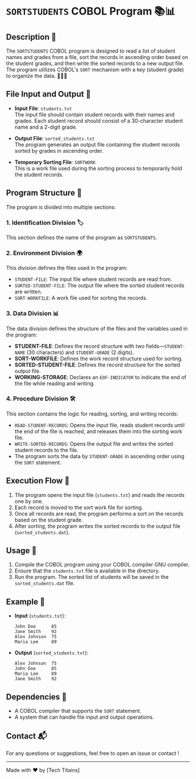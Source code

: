 # `SORTSTUDENTS` COBOL Program 📚📊

## Description 📝
The `SORTSTUDENTS` COBOL program is designed to read a list of student names and grades from a file, sort the records in ascending order based on the student grades, and then write the sorted records to a new output file. The program utilizes COBOL's `SORT` mechanism with a key (student grade) to organize the data. 🧑‍🎓🔢

## File Input and Output 📂
- **Input File**: `students.txt`  
  The input file should contain student records with their names and grades. Each student record should consist of a 30-character student name and a 2-digit grade.
  
- **Output File**: `sorted_students.txt`  
  The program generates an output file containing the student records sorted by grades in ascending order.

- **Temporary Sorting File**: `SORTWORK`  
  This is a work file used during the sorting process to temporarily hold the student records.

## Program Structure 📐
The program is divided into multiple sections:

### 1. **Identification Division** 🏷️
This section defines the name of the program as `SORTSTUDENTS`.

### 2. **Environment Division** 🌍
This division defines the files used in the program:
- `STUDENT-FILE`: The input file where student records are read from.
- `SORTED-STUDENT-FILE`: The output file where the sorted student records are written.
- `SORT-WORKFILE`: A work file used for sorting the records.

### 3. **Data Division** 📊
The data division defines the structure of the files and the variables used in the program:
- **STUDENT-FILE**: Defines the record structure with two fields—`STUDENT-NAME` (30 characters) and `STUDENT-GRADE` (2 digits).
- **SORT-WORKFILE**: Defines the work record structure used for sorting.
- **SORTED-STUDENT-FILE**: Defines the record structure for the sorted output file.
- **WORKING-STORAGE**: Declares an `EOF-INDICATOR` to indicate the end of the file while reading and writing.

### 4. **Procedure Division** 🛠️
This section contains the logic for reading, sorting, and writing records:
- `READ-STUDENT-RECORDS`: Opens the input file, reads student records until the end of the file is reached, and releases them into the sorting work file.
- `WRITE-SORTED-RECORDS`: Opens the output file and writes the sorted student records to the file.
- The program sorts the data by `STUDENT-GRADE` in ascending order using the `SORT` statement.

## Execution Flow 🔄
1. The program opens the input file (`students.txt`) and reads the records one by one.
2. Each record is moved to the sort work file for sorting.
3. Once all records are read, the program performs a sort on the records based on the student grade.
4. After sorting, the program writes the sorted records to the output file (`sorted_students.dat`).

## Usage 🚀
1. Compile the COBOL program using your COBOL compiler GNU compiler.
2. Ensure that the `students.txt` file is available in the directory.
3. Run the program. The sorted list of students will be saved in the `sorted_students.dat` file.

## Example 📑
- **Input** (`students.txt`):
    ```
    John Doe      85
    Jane Smith    92
    Alex Johnson  75
    Maria Lee     89
    ```

- **Output** (`sorted_students.txt`):
    ```
    Alex Johnson  75
    John Doe      85
    Maria Lee     89
    Jane Smith    92
    ```

## Dependencies 🔧
- A COBOL compiler that supports the `SORT` statement.
- A system that can handle file input and output operations.


## Contact 📬
For any questions or suggestions, feel free to open an issue or contact !

---

Made with ❤️ by [Tech Titains]

